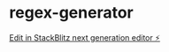 # regex-generator

[Edit in StackBlitz next generation editor ⚡️](https://stackblitz.com/~/github.com/pallavkumarjha/regex-generator)